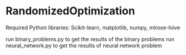 # RandomizedOptimization

Required Python libraries: Scikit-learn, matplotlib, numpy, mlrose-hiive

run binary_problems.py to get the results of the binary problems
run neural_network.py to get the results of neural network problem
